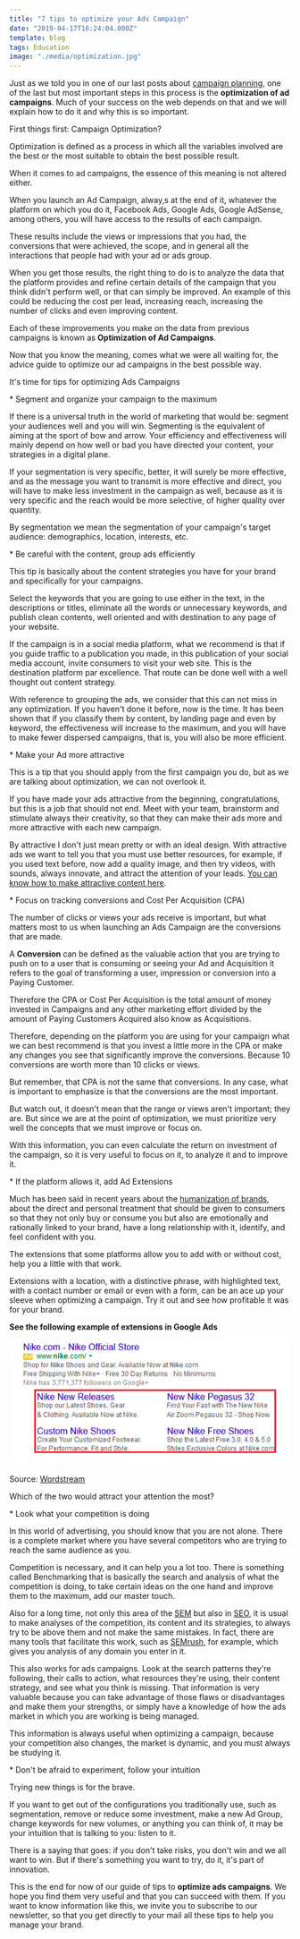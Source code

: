 ```yaml
---
title: "7 tips to optimize your Ads Campaign"
date: "2019-04-17T16:24:04.000Z"
template: blog
tags: Education
image: "./media/optimization.jpg"
---
```


Just as we told you in one of our last posts about [campaign planning](https://cobuildlab.com/blog/Planning-your-ads-campaign-on-10-steps/), one of the last but most important steps in this process is the **optimization of ad campaigns**. Much of your success on the web depends on that and we will explain how to do it and why this is so important. 


<title-2>First things first: Campaign Optimization?</title-2>

Optimization is defined as a process in which all the variables involved are the best or the most suitable to obtain the best possible result. 

When it comes to ad campaigns, the essence of this meaning is not altered either. 

When you launch an Ad Campaign, alway,s at the end of it, whatever the platform on which you do it, Facebook Ads, Google Ads, Google AdSense, among others, you will have access to the results of each campaign. 

These results include the views or impressions that you had, the conversions that were achieved, the scope, and in general all the interactions that people had with your ad or ads group. 

When you get those results, the right thing to do is to analyze the data that the platform provides and refine certain details of the campaign that you think didn't perform well, or that can simply be improved. An example of this could be reducing the cost per lead, increasing reach, increasing the number of clicks and even improving content.

Each of these improvements you make on the data from previous campaigns is known as **Optimization of Ad Campaigns**. 

Now that you know the meaning, comes what we were all waiting for, the advice guide to optimize our ad campaigns in the best possible way. 

<title-2>It's time for tips for optimizing Ads Campaigns</title-2>


<title-3>* Segment and organize your campaign to the maximum</title-3>

If there is a universal truth in the world of marketing that would be: segment your audiences well and you will win. Segmenting is the equivalent of aiming at the sport of bow and arrow. Your efficiency and effectiveness will mainly depend on how well or bad you have directed your content, your strategies in a digital plane. 

If your segmentation is very specific, better, it will surely be more effective, and as the message you want to transmit is more effective and direct, you will have to make less investment in the campaign as well, because as it is very specific and the reach would be more selective, of higher quality over quantity. 

By segmentation we mean the segmentation of your campaign's target audience: demographics, location, interests, etc.

<title-3>* Be careful with the content, group ads efficiently</title-3>

This tip is basically about the content strategies you have for your brand and specifically for your campaigns. 

Select the keywords that you are going to use either in the text, in the descriptions or titles, eliminate all the words or unnecessary keywords, and publish clean contents, well oriented and with destination to any page of your website. 

If the campaign is in a social media platform, what we recommend is that if you guide traffic to a publication you made, in this publication of your social media account, invite consumers to visit your web site. This is the destination platform par excellence. That route can be done well with a well thought out content strategy.

With reference to grouping the ads, we consider that this can not miss in any optimization. If you haven't done it before, now is the time. It has been shown that if you classify them by content, by landing page and even by keyword, the effectiveness will increase to the maximum, and you will have to make fewer dispersed campaigns, that is, you will also be more efficient. 

<title-3>* Make your Ad more attractive</title-3>

This is a tip that you should apply from the first campaign you do, but as we are talking about optimization, we can not overlook it. 

If you have made your ads attractive from the beginning, congratulations, but this is a job that should not end. Meet with your team, brainstorm and stimulate always their creativity, so that they can make their ads more and more attractive with each new campaign. 

By attractive I don't just mean pretty or with an ideal design. With attractive ads we want to tell you that you must use better resources, for example, if you used text before, now add a quality image, and then try videos, with sounds, always innovate, and attract the attention of your leads. [You can know how to make attractive content here](https://buffer.com/resources/a-complete-guide-to-creating-awesome-visual-content).

<title-3>* Focus on tracking conversions and Cost Per Acquisition (CPA)</title-3>

The number of clicks or views your ads receive is important, but what matters most to us when launching an Ads Campaign are the conversions that are made. 

A **Conversion** can be defined as the valuable action that you are trying to push on to a user that is consuming or seeing your Ad and Acquisition it refers to the goal of transforming a user, impression or conversion into a Paying Customer.

Therefore the CPA or Cost Per Acquisition is the total amount of money invested in Campaigns and any other marketing effort divided by the amount of Paying Customers Acquired also know as Acquisitions.

Therefore, depending on the platform you are using for your campaign what we can best recommend is that you invest a little more in the CPA or make any changes you see that significantly improve the conversions. Because 10 conversions are worth more than 10 clicks or views. 

But remember, that CPA is not the same that conversions. In any case, what is important to emphasize is that the conversions are the most important.

But watch out, it doesn't mean that the range or views aren't important; they are. But since we are at the point of optimization, we must prioritize very well the concepts that we must improve or focus on.

With this information, you can even calculate the return on investment of the campaign, so it is very useful to focus on it, to analyze it and to improve it.

<title-3>* If the platform allows it, add Ad Extensions</title-3>

Much has been said in recent years about the [humanization of brands](https://cobuildlab.com/blog/actions-that-will-humanize-your-brand/), about the direct and personal treatment that should be given to consumers so that they not only buy or consume you but also are emotionally and rationally linked to your brand, have a long relationship with it, identify, and feel confident with you. 

The extensions that some platforms allow you to add with or without cost, help you a little with that work. 

Extensions with a location, with a distinctive phrase, with highlighted text, with a contact number or email or even with a form, can be an ace up your sleeve when optimizing a campaign. Try it out and see how profitable it was for your brand.

**See the following example of extensions in Google Ads**

![extension-example](./media/extension-example.png)

Source: [Wordstream](https://www.wordstream.com/blog/ws/2016/09/06/sitelink-extensions-dos-and-donts)

Which of the two would attract your attention the most?

<title-3>* Look what your competition is doing</title-3>

In this world of advertising, you should know that you are not alone. There is a complete market where you have several competitors who are trying to reach the same audience as you. 
 
Competition is necessary, and it can help you a lot too. There is something called Benchmarking that is basically the search and analysis of what the competition is doing, to take certain ideas on the one hand and improve them to the maximum, add our master touch.

Also for a long time, not only this area of the [SEM](https://emergentdigital.com/digital-marketing-seo-sem-smm/) but also in [SEO](https://cobuildlab.com/blog/seo-tips-that-will-increase-your-position-in-search-engines/), it is usual to make analyses of the competition, its content and its strategies, to always try to be above them and not make the same mistakes.  In fact, there are many tools that facilitate this work, such as [SEMrush](https://www.semrush.com/), for example, which gives you analysis of any domain you enter in it. 
 
This also works for ads campaigns. Look at the search patterns they're following, their calls to action, what resources they're using, their content strategy, and see what you think is missing. That information is very valuable because you can take advantage of those flaws or disadvantages and make them your strengths, or simply have a knowledge of how the ads market in which you are working is being managed.

This information is always useful when optimizing a campaign, because your competition also changes, the market is dynamic, and you must always be studying it. 

<title-3>* Don't be afraid to experiment, follow your intuition</title-3>

Trying new things is for the brave. 

If you want to get out of the configurations you traditionally use, such as segmentation, remove or reduce some investment, make a new Ad Group, change keywords for new volumes, or anything you can think of, it may be your intuition that is talking to you: listen to it. 

There is a saying that goes: if you don't take risks, you don't win and we all want to win. But if there's something you want to try, do it, it's part of innovation.

This is the end for now of our guide of tips to **optimize ads campaigns**.  We hope you find them very useful and that you can succeed with them.  If you want to know information like this, we invite you to subscribe to our newsletter, so that you get directly to your mail all these tips to help you manage your brand.


